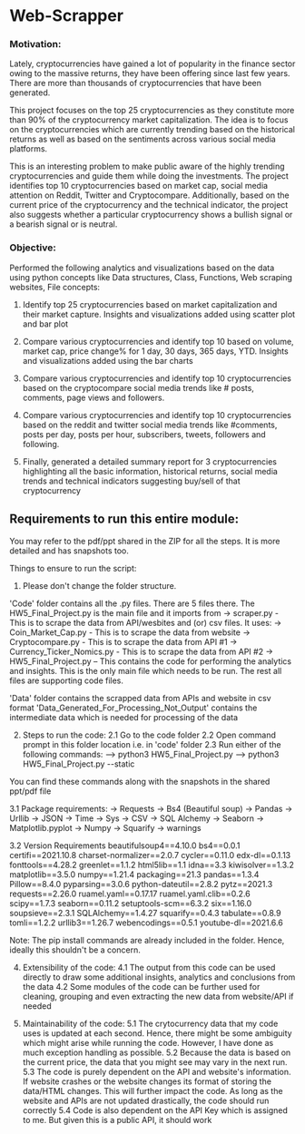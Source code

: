# Web-Scrapper

### Motivation:
Lately, cryptocurrencies have gained a lot of popularity in the finance sector owing to the massive returns, they have been offering since last few years. There are more than thousands of cryptocurrencies that have been generated.  

This project focuses on the top 25 cryptocurrencies as they constitute more than 90% of the cryptocurrency market capitalization. The idea is to focus on the cryptocurrencies which are currently trending based on the historical returns as well as based on the sentiments across various social media platforms. 

This is an interesting problem to make public aware of the highly trending cryptocurrencies and guide them while doing the investments. The project identifies top 10 cryptocurrencies based on market cap, social media attention on Reddit, Twitter and Cryptocompare. Additionally, based on the current price of the cryptocurrency and the technical indicator, the project also suggests whether a particular cryptocurrency shows a bullish signal or a bearish signal or is neutral.


### Objective:
Performed the following analytics and visualizations based on the data using python concepts like Data structures, Class, Functions, Web scraping websites, File concepts:

1. Identify top 25 cryptocurrencies based on market capitalization and their market capture. Insights and visualizations added using scatter plot and bar plot

2. Compare various cryptocurrencies and identify top 10 based on volume, market cap, price change% for 1 day, 30 days, 365 days, YTD. Insights and visualizations added using the bar charts

3. Compare various cryptocurrencies and identify top 10 cryptocurrencies based on the cryptocompare social media trends like # posts, comments, page views and followers.

4. Compare various cryptocurrencies and identify top 10 cryptocurrencies based on the reddit and twitter social media trends like #comments, posts per day, posts per hour, subscribers, tweets, followers and following.

5. Finally, generated a detailed summary report for 3 cryptocurrencies highlighting all the basic information, historical returns, social media trends and technical indicators suggesting buy/sell of that cryptocurrency


## Requirements to run this entire module:

You may refer to the pdf/ppt shared in the ZIP for all the steps. It is more detailed and has snapshots too.

Things to ensure to run the script:

1. Please don't change the folder structure.

'Code' folder contains all the .py files. There are 5 files there. The HW5_Final_Project.py is the main file and it imports from
	-> scraper.py - This is to scrape the data from API/wesbites and (or) csv files. It uses:
		 -> Coin_Market_Cap.py - This is to scrape the data from website
		 -> Cryptocompare.py - This is to scrape the data from API #1
		 -> Currency_Ticker_Nomics.py - This is to scrape the data from API #2
	-> HW5_Final_Project.py – This contains the code for performing the analytics and insights. This is the only main file which needs to be run. The rest all files are supporting code files. 

'Data' folder contains the scrapped data from APIs and website in csv format
'Data_Generated_For_Processing_Not_Output' contains the intermediate data which is needed for processing of the data


2. Steps to run the code:
2.1 Go to the code folder
2.2 Open command prompt in this folder location i.e. in 'code' folder
2.3 Run either of the following commands:
	--> python3 HW5_Final_Project.py
	--> python3 HW5_Final_Project.py --static
	
You can find these commands along with the snapshots in the shared ppt/pdf file


3.1 Package requirements:
-> Requests
-> Bs4 (Beautiful soup)
-> Pandas
-> Urllib
-> JSON
-> Time
-> Sys
-> CSV
-> SQL Alchemy
-> Seaborn
-> Matplotlib.pyplot
-> Numpy
-> Squarify
-> warnings


3.2 Version Requirements
beautifulsoup4==4.10.0
bs4==0.0.1
certifi==2021.10.8
charset-normalizer==2.0.7
cycler==0.11.0
edx-dl==0.1.13
fonttools==4.28.2
greenlet==1.1.2
html5lib==1.1
idna==3.3
kiwisolver==1.3.2
matplotlib==3.5.0
numpy==1.21.4
packaging==21.3
pandas==1.3.4
Pillow==8.4.0
pyparsing==3.0.6
python-dateutil==2.8.2
pytz==2021.3
requests==2.26.0
ruamel.yaml==0.17.17
ruamel.yaml.clib==0.2.6
scipy==1.7.3
seaborn==0.11.2
setuptools-scm==6.3.2
six==1.16.0
soupsieve==2.3.1
SQLAlchemy==1.4.27
squarify==0.4.3
tabulate==0.8.9
tomli==1.2.2
urllib3==1.26.7
webencodings==0.5.1
youtube-dl==2021.6.6


Note: The pip install commands are already included in the folder. Hence, ideally this shouldn't be a concern.



4. Extensibility of the code:
4.1 The output from this code can be used directly to draw some additional insights, analytics and conclusions from the data
4.2 Some modules of the code can be further used for cleaning, grouping and even extracting the new data from website/API if needed


5. Maintainability of the code:
5.1 The crytocurrency data that my code uses is updated at each second. Hence, there might be some ambiguity which might arise while running the code. However, 
I have done as much exception handling as possible.
5.2 Because the data is based on the current price, the data that you might see may vary in the next run.
5.3 The code is purely dependent on the API and website's information. If website crashes or the website changes its format of storing the data/HTML changes. 
This will further impact the code. As long as the website and APIs are not updated drastically, the code should run correctly
5.4 Code is also dependent on the API Key which is assigned to me. But given this is a public API, it should work
